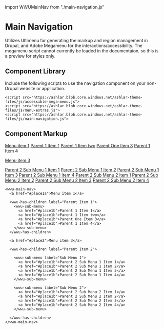 import WWUMainNav from "./main-navigation.js"

# Main Navigation
Utilizes Ultimenu for generating the markup and region management in Drupal, and Adobe Megamenu for the interactions/accessibility. 
The megamenu script cannot currently be loaded in the documentaion, so this is a preview for styles only. 

## Component Library
Include the following scripts to use the navigation component on your non-Drupal website or application.

```
<script src="https://ashlar.blob.core.windows.net/ashlar-theme-files/js/accessible-mega-menu.js">
<script src="https://ashlar.blob.core.windows.net/ashlar-theme-files/js/menu-extras.js">
<script src="https://ashlar.blob.core.windows.net/ashlar-theme-files/js/main-navigation.js">
```

## Component Markup
<wwu-main-nav>
<a href="#place1a">Menu item 1</a>

<wwu-has-children label="Parent Item 1">
<wwu-sub-menu>
<a href="#place1b">Parent 1 Item 1</a>
<a href="#place1b">Parent 1 Item two</a>
<a href="#place1b">Parent One Item 3</a>
<a href="#place1b">Parent 1 Item 4</a>
</wwu-sub-menu>
</wwu-has-children>

<a href="#place2">Menu item 3</a>

<wwu-has-children label="Parent Item 2">    

<wwu-sub-menu label="Sub Menu 1">
<a href="#place1b">Parent 2 Sub Menu 1 Item 1</a>
<a href="#place1b">Parent 2 Sub Menu 1 Item 2</a>
<a href="#place1b">Parent 2 Sub Menu 1 Item 3</a>
<a href="#place1b">Parent 2 Sub Menu 1 Item 4</a>
</wwu-sub-menu>

<wwu-sub-menu label="Sub Menu 2">
<a href="#place1b">Parent 2 Sub Menu 2 Item 1</a>
<a href="#place1b">Parent 2 Sub Menu 2 Item 2</a>
<a href="#place1b">Parent 2 Sub Menu 2 Item 3</a>
<a href="#place1b">Parent 2 Sub Menu 2 Item 4</a>
</wwu-sub-menu>

</wwu-has-children>
</wwu-main-nav>


```
<wwu-main-nav>
  <a href="#place1a">Menu item 1</a>

  <wwu-has-children label="Parent Item 1">
    <wwu-sub-menu>
      <a href="#place1b">Parent 1 Item 1</a>
      <a href="#place1b">Parent 1 Item two</a>
      <a href="#place1b">Parent One Item 3</a>
      <a href="#place1b">Parent 1 Item 4</a>
    </wwu-sub-menu>
  </wwu-has-children>

  <a href="#place2">Menu item 3</a>

  <wwu-has-children label="Parent Item 2">

    <wwu-sub-menu label="Sub Menu 1">
      <a href="#place1b">Parent 2 Sub Menu 1 Item 1</a>
      <a href="#place1b">Parent 2 Sub Menu 1 Item 2</a>
      <a href="#place1b">Parent 2 Sub Menu 1 Item 3</a>
      <a href="#place1b">Parent 2 Sub Menu 1 Item 4</a>
    </wwu-sub-menu>

    <wwu-sub-menu label="Sub Menu 2">
      <a href="#place1b">Parent 2 Sub Menu 2 Item 1</a>
      <a href="#place1b">Parent 2 Sub Menu 2 Item 2</a>
      <a href="#place1b">Parent 2 Sub Menu 2 Item 3</a>
      <a href="#place1b">Parent 2 Sub Menu 2 Item 4</a>
    </wwu-sub-menu>

  </wwu-has-children>
</wwu-main-nav>
```